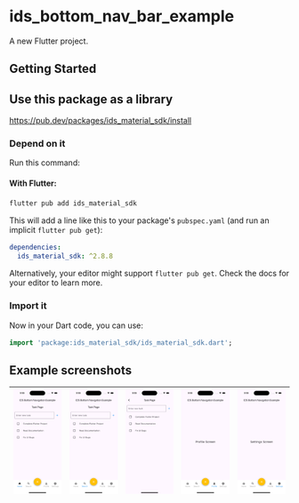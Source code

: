 # ids_bottom_nav_bar_example

A new Flutter project.

## Getting Started

## Use this package as a library

https://pub.dev/packages/ids_material_sdk/install

### Depend on it

Run this command:

#### With Flutter:
```sh
flutter pub add ids_material_sdk
```

This will add a line like this to your package's `pubspec.yaml` (and run an implicit `flutter pub get`):

```yaml
dependencies:
  ids_material_sdk: ^2.8.8
```

Alternatively, your editor might support `flutter pub get`. Check the docs for your editor to learn more.

### Import it

Now in your Dart code, you can use:

```dart
import 'package:ids_material_sdk/ids_material_sdk.dart';
```

## Example screenshots

| ![ids-1](assets/demo/ids-1.png) | ![ids-2](assets/demo/ids-2.png) | ![ids-3](assets/demo/ids-3.png) | ![ids-4](assets/demo/ids-4.png) | ![ids-5](assets/demo/ids-5.png) |
|---|---|---|---|---|


